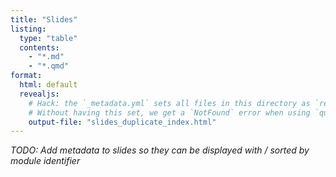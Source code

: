 ```yaml
---
title: "Slides"
listing:
  type: "table"
  contents:
    - "*.md"
    - "*.qmd"
format:
  html: default
  revealjs:
    # Hack: the `_metadata.yml` sets all files in this directory as `revealjs` format.
    # Without having this set, we get a `NotFound` error when using `quarto render`.
    output-file: "slides_duplicate_index.html"
---
```


_TODO: Add metadata to slides so they can be displayed with / sorted by module
identifier_
